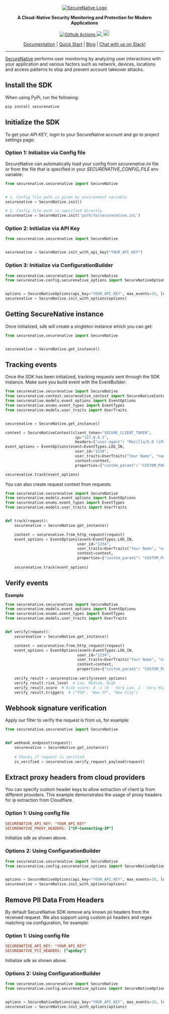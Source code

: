 <p align="center">
  <a href="https://www.securenative.com"><img src="https://user-images.githubusercontent.com/45174009/77826512-f023ed80-7120-11ea-80e0-58aacde0a84e.png" alt="SecureNative Logo"/></a>
</p>

<p align="center">
  <b>A Cloud-Native Security Monitoring and Protection for Modern Applications</b>
</p>
<p align="center">
  <a href="https://github.com/securenative/securenative-python">
    <img alt="Github Actions" src="https://github.com/securenative/securenative-python/workflows/CI/badge.svg">
  </a>
  <a href="https://codecov.io/gh/securenative/securenative-python">
    <img src="https://codecov.io/gh/securenative/securenative-python/branch/master/graph/badge.svg" />
  </a>
  <a href="https://pypi.org/project/securenative/">
    <img src="https://img.shields.io/pypi/pyversions/securenative" alt="python version" height="20">
  </a>
</p>
<p align="center">
  <a href="https://docs.securenative.com">Documentation</a> |
  <a href="https://docs.securenative.com/quick-start">Quick Start</a> |
  <a href="https://blog.securenative.com">Blog</a> |
  <a href="">Chat with us on Slack!</a>
</p>
<hr/>


[SecureNative](https://www.securenative.com/) performs user monitoring by analyzing user interactions with your application and various factors such as network, devices, locations and access patterns to stop and prevent account takeover attacks.


## Install the SDK

When using PyPi, run the following:
```bash
pip install securenative
```

## Initialize the SDK

To get your *API KEY*, login to your SecureNative account and go to project settings page:

### Option 1: Initialize via Config file
SecureNative can automatically load your config from *securenative.ini* file or from the file that is specified in your *SECURENATIVE_CONFIG_FILE* env variable:

```python
from securenative.securenative import SecureNative


# 1. Config file path is given by environment variable 
securenative = SecureNative.init()

# 2. Config file path is specified directly
securenative = SecureNative.init('path/to/securenative.ini')
```
### Option 2: Initialize via API Key

```python
from securenative.securenative import SecureNative


securenative = SecureNative.init_with_api_key("YOUR_API_KEY")
```

### Option 3: Initialize via ConfigurationBuilder
```python
from securenative.securenative import SecureNative
from securenative.config.securenative_options import SecureNativeOptions


options = SecureNativeOptions(api_key="YOUR_API_KEY", max_events=10, log_level="ERROR")
securenative = SecureNative.init_with_options(options)
```

## Getting SecureNative instance
Once initialized, sdk will create a singleton instance which you can get: 
```python
from securenative.securenative import SecureNative


securenative = SecureNative.get_instance()
```

## Tracking events

Once the SDK has been initialized, tracking requests sent through the SDK
instance. Make sure you build event with the EventBuilder:

 ```python
from securenative.securenative import SecureNative
from securenative.context.securenative_context import SecureNativeContext
from securenative.models.event_options import EventOptions
from securenative.enums.event_types import EventTypes
from securenative.models.user_traits import UserTraits


securenative = SecureNative.get_instance()

context = SecureNativeContext(client_token="SECURE_CLIENT_TOKEN",
                                ip="127.0.0.1", 
                                headers={"user-agent": "Mozilla/5.0 (iPad; U; CPU OS 3_2_1 like Mac OS X; en-us) AppleWebKit/531.21.10 (KHTML, like Gecko) Mobile/7B405"})
event_options = EventOptions(event=EventTypes.LOG_IN,
                                user_id="1234",
                                user_traits=UserTraits("Your Name", "name@gmail.com", "+1234567890"),
                                context=context,
                                properties={"custom_param1": "CUSTOM_PARAM_VALUE", "custom_param2": True, "custom_param3": 3})

securenative.track(event_options)
 ```

You can also create request context from requests:

```python
from securenative.securenative import SecureNative
from securenative.models.event_options import EventOptions
from securenative.enums.event_types import EventTypes
from securenative.models.user_traits import UserTraits


def track(request):
    securenative = SecureNative.get_instance()

    context = securenative.from_http_request(request)
    event_options = EventOptions(event=EventTypes.LOG_IN,
                                user_id="1234",
                                user_traits=UserTraits("Your Name", "name@gmail.com", "+1234567890"),
                                context=context,
                                properties={"custom_param1": "CUSTOM_PARAM_VALUE", "custom_param2": True, "custom_param3": 3})
    
    securenative.track(event_options)
```

## Verify events

**Example**

```python
from securenative.securenative import SecureNative
from securenative.models.event_options import EventOptions
from securenative.enums.event_types import EventTypes
from securenative.models.user_traits import UserTraits


def verify(request):
    securenative = SecureNative.get_instance()

    context = securenative.from_http_request(request)
    event_options = EventOptions(event=EventTypes.LOG_IN,
                                user_id="1234",
                                user_traits=UserTraits("Your Name", "name@gmail.com", "+1234567890"),
                                context=context,
                                properties={"custom_param1": "CUSTOM_PARAM_VALUE", "custom_param2": True, "custom_param3": 3})
    
    verify_result = securenative.verify(event_options)
    verify_result.risk_level  # Low, Medium, High
    verify_result.score  # Risk score: 0 -1 (0 - Very Low, 1 - Very High)
    verify_result.triggers  # ["TOR", "New IP", "New City"]
```

## Webhook signature verification

Apply our filter to verify the request is from us, for example:

```python
from securenative.securenative import SecureNative


def webhook_endpoint(request):
    securenative = SecureNative.get_instance()
    
    # Checks if request is verified
    is_verified = securenative.verify_request_payload(request)
 ```
    
## Extract proxy headers from cloud providers

You can specify custom header keys to allow extraction of client ip from different providers.
This example demonstrates the usage of proxy headers for ip extraction from Cloudflare.

### Option 1: Using config file
```ini
SECURENATIVE_API_KEY: "YOUR_API_KEY"
SECURENATIVE_PROXY_HEADERS: ["CF-Connecting-IP"]
```

Initialize sdk as shown above.

### Options 2: Using ConfigurationBuilder

```python
from securenative.securenative import SecureNative
from securenative.config.securenative_options import SecureNativeOptions


options = SecureNativeOptions(api_key="YOUR_API_KEY", max_events=10, log_level="ERROR", proxy_headers=['CF-Connecting-IP'])
securenative = SecureNative.init_with_options(options)
```


## Remove PII Data From Headers

By default SecureNative SDK remove any known pii headers from the received request.
We also support using custom pii headers and regex matching via configuration, for example:

### Option 1: Using config file
```ini
SECURENATIVE_API_KEY: "YOUR_API_KEY"
SECURENATIVE_PII_HEADERS: ["apiKey"]
```

Initialize sdk as shown above.

### Options 2: Using ConfigurationBuilder

```python
from securenative.securenative import SecureNative
from securenative.config.securenative_options import SecureNativeOptions


options = SecureNativeOptions(api_key="YOUR_API_KEY", max_events=10, log_level="ERROR", pii_regex_pattern='((?i)(http_auth_)(\w+)?)')
securenative = SecureNative.init_with_options(options)
```